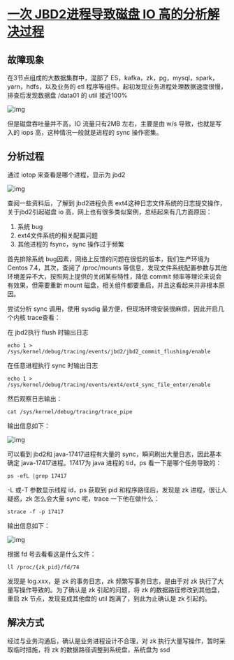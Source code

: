 # [一次 JBD2进程导致磁盘 IO 高的分析解决过程](https://www.easyice.cn/archives/328)

## 故障现象

在3节点组成的大数据集群中，混部了 ES，kafka，zk，pg，mysql，spark，yarn，hdfs，以及业务的 etl 程序等组件。起初发现业务进程处理数据速度很慢，排查后发现数据盘 /data01 的 util 接近100%

![img](https://www.easyice.cn/archives/media/15682854550251/15682860695927.jpg)

但是磁盘吞吐量并不高，IO 流量只有2MB 左右，主要是由 w/s 导致，也就是写入的 iops 高，这种情况一般就是进程的 sync 操作密集。

## 分析过程

通过 iotop 来查看是哪个进程，显示为 jbd2

![img](https://www.easyice.cn/archives/media/15682854550251/15682858775788.jpg)

查阅一些资料后，了解到 jbd2进程负责 ext4这种日志文件系统的日志提交操作，关于jbd2引起磁盘 io 高，网上也有很多类似案例，总结起来有几方面原因：

1. 系统 bug
2. ext4文件系统的相关配置问题
3. 其他进程的 fsync，sync 操作过于频繁

首先排除系统 bug因素，网络上反馈的问题在很低的版本，我们生产环境为 Centos 7.4，其次，查阅了 /proc/mounts 等信息，发现文件系统配置参数与其他环境差异不大，按照网上提供的关闭某些特性，降低 commit 频率等理论来说会有效果，但需要重新 mount 磁盘，相关组件都要重启，并且这看起来并非根本原因。

尝试分析 sync 调用，使用 sysdig 最方便，但现场环境安装很麻烦，因此开启几个内核 trace查看：

在 jbd2执行 flush 时输出日志

```shell
echo 1 > /sys/kernel/debug/tracing/events/jbd2/jbd2_commit_flushing/enable
```

在任意进程执行 sync 时输出日志

```shell
echo 1 > /sys/kernel/debug/tracing/events/ext4/ext4_sync_file_enter/enable
```

然后观察日志输出：

```shell
cat /sys/kernel/debug/tracing/trace_pipe
```

输出信息如下：

![img](https://www.easyice.cn/archives/media/15682854550251/15682868612383.jpg)

可以看到 jbd2和 java-17417进程有大量的 sync，瞬间刷出大量日志，因此基本确定 java-17417进程。17417为 java 进程的 tid，ps 看一下是哪个任务导致的：

```shell
ps -efL |grep 17417
```

-L 或-T 参数显示线程 id，ps 获取到 pid 和程序路径后，发现是 zk 进程，很让人疑惑，zk 怎么会大量 sync 呢，trace 一下他在做什么：

```shell
strace -f -p 17417
```

输出信息如下：

![img](https://www.easyice.cn/archives/media/15682854550251/15682871075288.jpg)

根据 fd 号去看看这是什么文件：

```shell
ll /proc/{zk_pid}/fd/74
```

发现是 log.xxx，是 zk 的事务日志，zk 频繁写事务日志，是由于对 zk 执行了大量写操作导致的。为了确认是 zk 引起的问题，将 zk 的数据路径修改到其他盘，重启 zk 节点，发现变成其他盘的 util 跑满了，到此为止确认是 zk 引起的。

## 解决方式

经过与业务沟通后，确认是业务进程设计不合理，对 zk 执行大量写操作，暂时采取临时措施，将 zk 的数据路径调整到系统盘，系统盘为 ssd